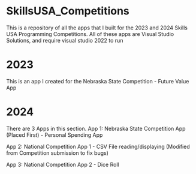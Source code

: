 # SkillsUSA_Competitions
This is a repository of all the apps that I built for the 2023 and 2024 Skills USA Programming Competitions.
All of these apps are Visual Studio Solutions, and require visual studio 2022 to run

# 2023
This is an app I created for the Nebraska State Competition - Future Value App

# 2024
There are 3 Apps in this section.
App 1: Nebraska State Competition App (Placed First) - Personal Spending App

App 2: National Competition App 1 - CSV File reading/displaying (Modified from Competition submission to fix bugs)

App 3: National Competition App 2 - Dice Roll

